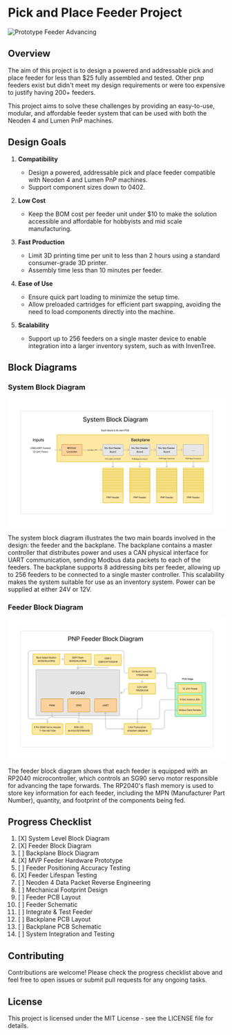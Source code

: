 # Pick and Place Feeder Project

![Prototype Feeder Advancing](docs/images/feed.gif)

## Overview
The aim of this project is to design a powered and addressable pick and place feeder for less than $25 fully assembled and tested. Other pnp feeders exist but didn't meet my design requirements or were too expensive to justify having 200+ feeders.

This project aims to solve these challenges by providing an easy-to-use, modular, and affordable feeder system that can be used with both the Neoden 4 and Lumen PnP machines.

## Design Goals

1. **Compatibility**
   - Design a powered, addressable pick and place feeder compatible with Neoden 4 and Lumen PnP machines.
   - Support component sizes down to 0402.

2. **Low Cost**
   - Keep the BOM cost per feeder unit under $10 to make the solution accessible and affordable for hobbyists and mid scale manufacturing.

3. **Fast Production**
   - Limit 3D printing time per unit to less than 2 hours using a standard consumer-grade 3D printer.
   - Assembly time less than 10 minutes per feeder.

4. **Ease of Use**
   - Ensure quick part loading to minimize the setup time.
   - Allow preloaded cartridges for efficient part swapping, avoiding the need to load components directly into the machine.

5. **Scalability**
   - Support up to 256 feeders on a single master device to enable integration into a larger inventory system, such as with InvenTree.

## Block Diagrams

### System Block Diagram
![System Block Diagram](docs/images/system_block_diagram.png)

The system block diagram illustrates the two main boards involved in the design: the feeder and the backplane. The backplane contains a master controller that distributes power and uses a CAN physical interface for UART communication, sending Modbus data packets to each of the feeders. The backplane supports 8 addressing bits per feeder, allowing up to 256 feeders to be connected to a single master controller. This scalability makes the system suitable for use as an inventory system. Power can be supplied at either 24V or 12V.

### Feeder Block Diagram
![Feeder Block Diagram](docs/images/feeder_block_diagram.png)

The feeder block diagram shows that each feeder is equipped with an RP2040 microcontroller, which controls an SG90 servo motor responsible for advancing the tape forwards. The RP2040's flash memory is used to store key information for each feeder, including the MPN (Manufacturer Part Number), quantity, and footprint of the components being fed.

## Progress Checklist

1. [X] System Level Block Diagram
2. [X] Feeder Block Diagram
3. [ ] Backplane Block Diagram
4. [X] MVP Feeder Hardware Prototype
5. [ ] Feeder Positioning Accuracy Testing
6. [X] Feeder Lifespan Testing
7. [ ] Neoden 4 Data Packet Reverse Engineering
8. [ ] Mechanical Footprint Design
9. [ ] Feeder PCB Layout
10. [ ] Feeder Schematic
11. [ ] Integrate & Test Feeder
12. [ ] Backplane PCB Layout
13. [ ] Backplane PCB Schematic
14. [ ] System Integration and Testing

## Contributing
Contributions are welcome! Please check the progress checklist above and feel free to open issues or submit pull requests for any ongoing tasks.

## License
This project is licensed under the MIT License - see the LICENSE file for details.

